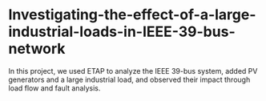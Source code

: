 # Investigating-the-effect-of-a-large-industrial-loads-in-IEEE-39-bus-network
In this project, we used ETAP to analyze the IEEE 39-bus system, added PV generators and a large industrial load, and observed their impact through load flow and fault analysis.
